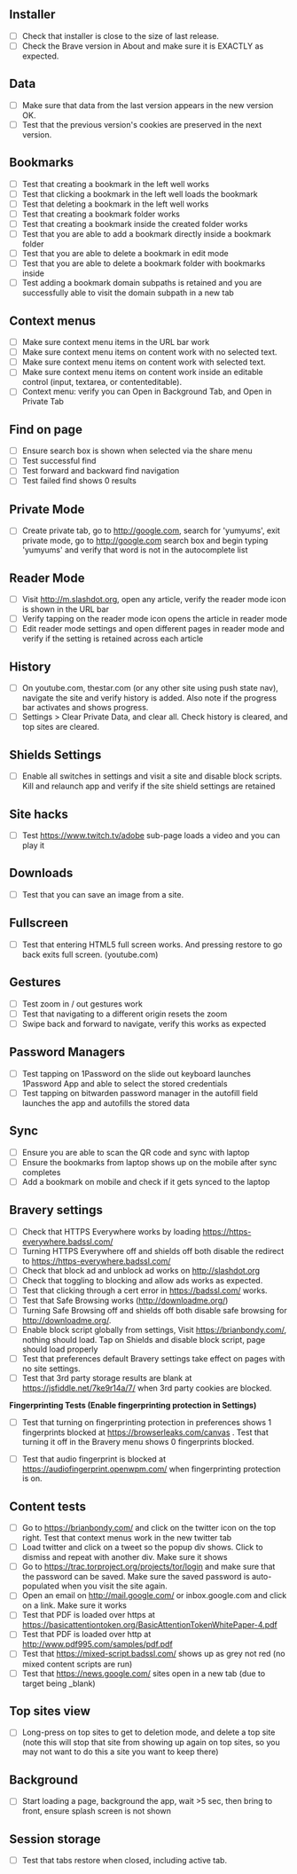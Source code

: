 
## Installer

- [ ] Check that installer is close to the size of last release.
- [ ] Check the Brave version in About and make sure it is EXACTLY as expected.

## Data

- [ ] Make sure that data from the last version appears in the new version OK.
- [ ] Test that the previous version's cookies are preserved in the next version.

## Bookmarks

- [ ] Test that creating a bookmark in the left well works
- [ ] Test that clicking a bookmark in the left well loads the bookmark
- [ ] Test that deleting a bookmark in the left well works
- [ ] Test that creating a bookmark folder works
- [ ] Test that creating a bookmark inside the created folder works
- [ ] Test that you are able to add a bookmark directly inside a bookmark folder
- [ ] Test that you are able to delete a bookmark in edit mode
- [ ] Test that you are able to delete a bookmark folder with bookmarks inside
- [ ] Test adding a bookmark domain subpaths is retained and you are successfully able to visit the domain subpath in a new tab

## Context menus

- [ ] Make sure context menu items in the URL bar work
- [ ] Make sure context menu items on content work with no selected text.
- [ ] Make sure context menu items on content work with selected text.
- [ ] Make sure context menu items on content work inside an editable control (input, textarea, or contenteditable).
- [ ] Context menu: verify you can Open in Background Tab, and Open in Private Tab

## Find on page

- [ ] Ensure search box is shown when selected via the share menu
- [ ] Test successful find
- [ ] Test forward and backward find navigation
- [ ] Test failed find shows 0 results

## Private Mode

- [ ] Create private tab, go to http://google.com, search for 'yumyums', exit private mode, go to http://google.com search box and begin typing 'yumyums' and verify that word is not in the autocomplete list

## Reader Mode
- [ ] Visit http://m.slashdot.org, open any article, verify the reader mode icon is shown in the URL bar
- [ ] Verify tapping on the reader mode icon opens the article in reader mode
- [ ] Edit reader mode settings and open different pages in reader mode and verify if the setting is retained across each article

## History

- [ ] On youtube.com, thestar.com (or any other site using push state nav), navigate the site and verify history is added. Also note if the progress bar activates and shows progress.
- [ ] Settings > Clear Private Data, and clear all. Check history is cleared, and top sites are cleared.

## Shields Settings
- [ ] Enable all switches in settings and visit a site and disable block scripts. Kill and relaunch app and verify if the site shield settings are retained

## Site hacks

- [ ] Test https://www.twitch.tv/adobe sub-page loads a video and you can play it

## Downloads

- [ ] Test that you can save an image from a site.

## Fullscreen

- [ ] Test that entering HTML5 full screen works. And pressing restore to go back exits full screen. (youtube.com)

## Gestures

- [ ] Test zoom in / out gestures work
- [ ] Test that navigating to a different origin resets the zoom
- [ ] Swipe back and forward to navigate, verify this works as expected

## Password Managers
- [ ] Test tapping on 1Password on the slide out keyboard launches 1Password App and able to select the stored credentials
- [ ] Test tapping on bitwarden password manager in the autofill field launches the app and autofills the stored data

## Sync
- [ ] Ensure you are able to scan the QR code and sync with laptop
- [ ] Ensure the bookmarks from laptop shows up on the mobile after sync completes
- [ ] Add a bookmark on mobile and check if it gets synced to the laptop

## Bravery settings

- [ ] Check that HTTPS Everywhere works by loading https://https-everywhere.badssl.com/
- [ ] Turning HTTPS Everywhere off and shields off both disable the redirect to https://https-everywhere.badssl.com/
- [ ] Check that block ad and unblock ad works on http://slashdot.org
- [ ] Check that toggling to blocking and allow ads works as expected.
- [ ] Test that clicking through a cert error in https://badssl.com/ works.
- [ ] Test that Safe Browsing works (http://downloadme.org/)
- [ ] Turning Safe Browsing off and shields off both disable safe browsing for http://downloadme.org/.
- [ ] Enable block script globally from settings, Visit https://brianbondy.com/, nothing should load. Tap on Shields and disable block script, page should load properly
- [ ] Test that preferences default Bravery settings take effect on pages with no site settings.
- [ ] Test that 3rd party storage results are blank at https://jsfiddle.net/7ke9r14a/7/ when 3rd party cookies are blocked.

**Fingerprinting Tests (Enable fingerprinting protection in Settings)**
- [ ] Test that turning on fingerprinting protection in preferences shows 1 fingerprints blocked at https://browserleaks.com/canvas . Test that turning it off in the Bravery menu shows 0 fingerprints blocked.
- [ ] Test that audio fingerprint is blocked at https://audiofingerprint.openwpm.com/ when fingerprinting protection is on.


## Content tests

- [ ] Go to https://brianbondy.com/ and click on the twitter icon on the top right. Test that context menus work in the new twitter tab
- [ ] Load twitter and click on a tweet so the popup div shows.   Click to dismiss and repeat with another div. Make sure it shows
- [ ] Go to https://trac.torproject.org/projects/tor/login and make sure that the password can be saved.  Make sure the saved password is auto-populated when you visit the site again.
- [ ] Open an email on http://mail.google.com/ or inbox.google.com and click on a link. Make sure it works
- [ ] Test that PDF is loaded over https at https://basicattentiontoken.org/BasicAttentionTokenWhitePaper-4.pdf
- [ ] Test that PDF is loaded over http at http://www.pdf995.com/samples/pdf.pdf
- [ ] Test that https://mixed-script.badssl.com/ shows up as grey not red (no mixed content scripts are run)
- [ ] Test that https://news.google.com/ sites open in a new tab (due to target being _blank)

## Top sites view

- [ ] Long-press on top sites to get to deletion mode, and delete a top site (note this will stop that site from showing up again on top sites, so you may not want to do this a site you want to keep there)

## Background

- [ ] Start loading a page, background the app, wait >5 sec, then bring to front, ensure splash screen is not shown

## Session storage

- [ ] Test that tabs restore when closed, including active tab.
